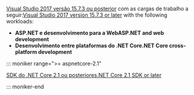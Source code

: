 <span data-ttu-id="bea72-101">[Visual Studio 2017 versão 15.7.3 ou posterior](https://www.microsoft.com/net/download/windows) com as cargas de trabalho a seguir:</span><span class="sxs-lookup"><span data-stu-id="bea72-101">[Visual Studio 2017 version 15.7.3 or later](https://www.microsoft.com/net/download/windows) with the following workloads:</span></span>

* <span data-ttu-id="bea72-102">**ASP.NET e desenvolvimento para a Web**</span><span class="sxs-lookup"><span data-stu-id="bea72-102">**ASP.NET and web development**</span></span>
* <span data-ttu-id="bea72-103">**Desenvolvimento entre plataformas do .NET Core**</span><span class="sxs-lookup"><span data-stu-id="bea72-103">**.NET Core cross-platform development**</span></span>

::: moniker range=">= aspnetcore-2.1"

[<span data-ttu-id="bea72-104">SDK do .NET Core 2.1 ou posteriores</span><span class="sxs-lookup"><span data-stu-id="bea72-104">.NET Core 2.1 SDK or later</span></span>](https://www.microsoft.com/net/download/windows)

::: moniker-end
